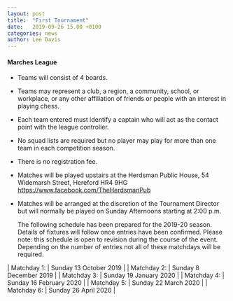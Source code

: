 ```yaml
---
layout: post
title:  "First Tournament"
date:   2019-09-26 15.00 +0100
categories: news
author: Lee Davis
---
```


#### Marches League‭ 
  * Teams will consist of‭ ‬4‭ ‬boards.
  * Teams may represent a club,‭ ‬a region,‭ ‬a community,‭ ‬school,‭ ‬or workplace,‭ ‬or any other affiliation of friends or people with an interest in playing chess.
  * Each team entered must identify a captain who will act as the contact point with the league controller.
  * No squad lists are required but no player may play for more than one team in each competition season.‭ 
  * There is no registration fee.‭ 
  * Matches will be played upstairs at the Herdsman Public House,‭ ‬54‭ ‬Widemarsh Street,‭ ‬Hereford HR4‭ ‬9HG‭ ‬https://www.facebook.com/TheHerdsmanPub
  * Matches will be arranged at the discretion of the Tournament Director but will normally be played on Sunday Afternoons starting at‭ ‬2:00‭ ‬p.m.


	The following schedule has been prepared for the‭ ‬2019-20‭ ‬season.‭  ‬Details of fixtures will follow once entries have been confirmed.‭  ‬Please note:‭ ‬this schedule is open to revision during the course of the event.‭  ‬Depending on the number of entries not all of these matchdays will be required.

| Matchday‭ ‬1: |‭ ‬Sunday‭ ‬13‭ ‬October‭ ‬2019 |
| Matchday‭ ‬2: |‭ ‬Sunday‭ ‬8‭ ‬December‭ ‬2019 |
| Matchday‭ ‬3: |‭ ‬Sunday‭ ‬19‭ ‬January‭ ‬2020 |
| Matchday‭ ‬4:‭ | ‬Sunday‭ ‬16‭ ‬February‭ ‬2020 |
| Matchday‭ ‬5:‭ ‬| Sunday‭ ‬22‭ ‬March‭ ‬2020 |
| Matchday‭ ‬6:‭ ‬| Sunday‭ ‬26‭ ‬April‭ ‬2020 |

